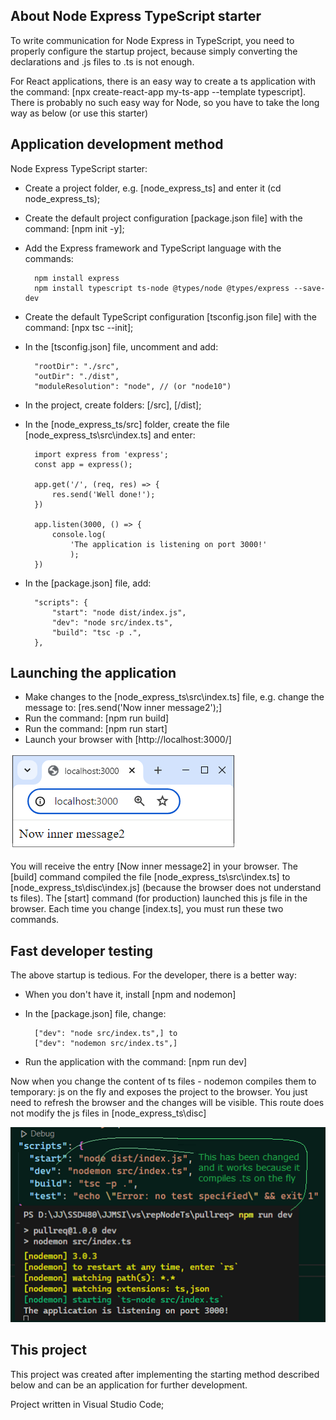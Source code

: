 ## About Node Express TypeScript starter

To write communication for Node Express in TypeScript, you need to properly configure 
the startup project, because simply converting the declarations and .js files to .ts is not enough.

For React applications, there is an easy way to create a ts application with the command: 
[npx create-react-app my-ts-app --template typescript].
There is probably no such easy way for Node, so you have to take the long way as below (or use this starter)

## Application development method

Node Express TypeScript starter:
- Create a project folder, e.g. [node_express_ts] and enter it (cd node_express_ts);
- Create the default project configuration [package.json file] with the command: [npm init -y];
- Add the Express framework and TypeScript language with the commands:

        npm install express 
        npm install typescript ts-node @types/node @types/express --save-dev

- Create the default TypeScript configuration [tsconfig.json file] with the command: [npx tsc --init];
- In the [tsconfig.json] file, uncomment and add:
        
        "rootDir": "./src",
        "outDir": "./dist",
        "moduleResolution": "node", // (or "node10")
- In the project, create folders: [/src], [/dist];
- In the [node_express_ts/src] folder, create the file [node_express_ts\src\index.ts] and enter:

        import express from 'express';
        const app = express();

        app.get('/', (req, res) => {
            res.send('Well done!');
        })

        app.listen(3000, () => {
            console.log(
                'The application is listening on port 3000!'
                );
        })

- In the [package.json] file, add:

        "scripts": {
            "start": "node dist/index.js",
            "dev": "node src/index.ts",
            "build": "tsc -p .",
        },


## Launching the application

- Make changes to the [node_express_ts\src\index.ts] file, e.g. change the message to: [res.send('Now inner message2');]
- Run the command: [npm run build]
- Run the command: [npm run start]
- Launch your browser with [http://localhost:3000/]

![](jpg/Node_ts1.png)

You will receive the entry [Now inner message2] in your browser. The [build] command compiled the file [node_express_ts\src\index.ts] to [node_express_ts\disc\index.js] (because the browser does not understand ts files). The [start] command (for production) launched this js file in the browser.
Each time you change [index.ts], you must run these two commands.

## Fast developer testing

The above startup is tedious. For the developer, there is a better way:
- When you don't have it, install [npm and nodemon]
- In the [package.json] file, change:
        
        ["dev": "node src/index.ts",] to 
        ["dev": "nodemon src/index.ts",]

- Run the application with the command: [npm run dev]

Now when you change the content of ts files - nodemon compiles them to temporary: js on the fly and exposes the project to the browser. You just need to refresh the browser and the changes will be visible. This route does not modify the js files in [node_express_ts\disc\]

![](jpg/Node_ts3.png)

## This project

This project was created after implementing the starting method described below and can be an application for further development.

Project written in Visual Studio Code;
